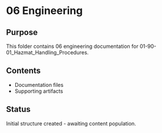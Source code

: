 # 06 Engineering

## Purpose
This folder contains 06 engineering documentation for 01-90-01_Hazmat_Handling_Procedures.

## Contents
- Documentation files
- Supporting artifacts

## Status
Initial structure created - awaiting content population.
